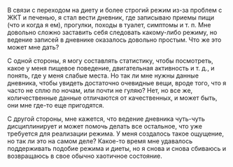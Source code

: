 В связи с переходом на диету и более строгий режим из-за проблем с ЖКТ и печенью, я стал вести дневник, где записываю приемы пищи (что и когда я ем), прогулки, походы в туалет, симптомы и т. п. Мне довольно сложно заставить себя следовать какому-либо режиму, но ведение записей в дневнике оказалось довольно простым. Что же это может мне дать?

С одной стороны, я могу составлять статистику, чтобы посмотреть, какое у меня пищевое поведение, двигательная активность и т. д., и понять, где у меня слабые места. Но так ли мне нужны данные дневника, чтобы увидеть достаточно очевидные вещи, вроде того, что я часто не сплю по ночам, или почти не гуляю? Нет, но все же, количественные данные отличаются от качественных, и может быть, они мне где-то еще пригодятся.

С другой стороны, мне кажется, что ведение дневника чуть-чуть дисциплинирует и может помочь делать все остальное, что уже требуется для реализации режима. У меня создалось такое ощущение, но так ли это на самом деле? Какое-то время мне удавалось поддерживать подобие режима и диеты, но я снова и снова сбиваюсь и возвращаюсь в свое обычно хаотичное состояние.